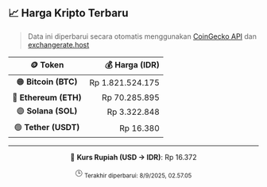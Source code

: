 

<!-- HARGA_KRIPTO -->
## 📈 Harga Kripto Terbaru

> Data ini diperbarui secara otomatis menggunakan [CoinGecko API](https://www.coingecko.com/) dan [exchangerate.host](https://exchangerate.host/)

<div align="center">

| 🪙 Token | 💰 Harga (IDR) |
|:------:|---------------:|
| 🟠 **Bitcoin (BTC)**   | Rp 1.821.524.175 |
| 🔵 **Ethereum (ETH)**  | Rp 70.285.895 |
| 🟣 **Solana (SOL)**    | Rp 3.322.848 |
| 🟢 **Tether (USDT)**   | Rp 16.380 |

---

💱 **Kurs Rupiah (USD → IDR)**: Rp 16.372

🕒 <sub>Terakhir diperbarui: 8/9/2025, 02.57.05</sub>

</div>
<!-- /HARGA_KRIPTO -->